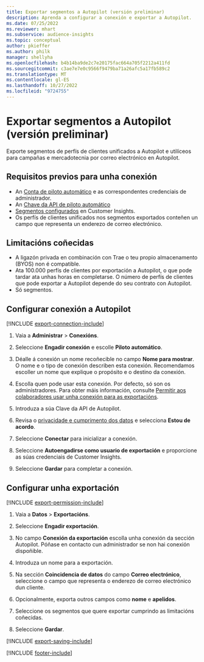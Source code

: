 ```yaml
---
title: Exportar segmentos a Autopilot (versión preliminar)
description: Aprenda a configurar a conexión e exportar a Autopilot.
ms.date: 07/25/2022
ms.reviewer: mhart
ms.subservice: audience-insights
ms.topic: conceptual
author: pkieffer
ms.author: philk
manager: shellyha
ms.openlocfilehash: b4b14ba9de2c7e20175fac664a705f2212a411fd
ms.sourcegitcommit: c3ae7e7e0c9566f9479ba71a26afc5a17fb589c2
ms.translationtype: MT
ms.contentlocale: gl-ES
ms.lasthandoff: 10/27/2022
ms.locfileid: "9724755"
---
```

# <a name="export-segments-to-autopilot-preview"></a>Exportar segmentos a Autopilot (versión preliminar)

Exporte segmentos de perfís de clientes unificados a Autopilot e utilíceos para campañas e mercadotecnia por correo electrónico en Autopilot.

## <a name="prerequisites-for-a-connection"></a>Requisitos previos para unha conexión

- An [Conta de piloto automático](https://www.autopilothq.com/) e as correspondentes credenciais de administrador.
- An [Chave da API de piloto automático](https://autopilot.docs.apiary.io/#)
- [Segmentos configurados](segments.md) en Customer Insights.
- Os perfís de clientes unificados nos segmentos exportados conteñen un campo que representa un enderezo de correo electrónico.

## <a name="known-limitations"></a>Limitacións coñecidas

- A ligazón privada en combinación con Trae o teu propio almacenamento (BYOS) non é compatible.
- Ata 100.000 perfís de clientes por exportación a Autopilot, o que pode tardar ata unhas horas en completarse. O número de perfís de clientes que pode exportar a Autopilot depende do seu contrato con Autopilot.
- Só segmentos.

## <a name="set-up-connection-to-autopilot"></a>Configurar conexión a Autopilot

[!INCLUDE [export-connection-include](includes/export-connection-admn.md)]

1. Vaia a **Administrar** > **Conexións**.

1. Seleccione **Engadir conexión** e escolle **Piloto automático**.

1. Déalle á conexión un nome recoñecible no campo **Nome para mostrar**. O nome e o tipo de conexión describen esta conexión. Recomendamos escoller un nome que explique o propósito e o destino da conexión.

1. Escolla quen pode usar esta conexión. Por defecto, só son os administradores. Para obter máis información, consulte [Permitir aos colaboradores usar unha conexión para as exportacións](connections.md#allow-contributors-to-use-a-connection-for-exports).

1. Introduza a súa Clave da API de Autopilot.

1. Revisa o [privacidade e cumprimento dos datos](connections.md#data-privacy-and-compliance) e selecciona **Estou de acordo**.

1. Seleccione **Conectar** para inicializar a conexión.

1. Seleccione **Autoengadirse como usuario de exportación** e proporcione as súas credenciais de Customer Insights.

1. Seleccione **Gardar** para completar a conexión.

## <a name="configure-an-export"></a>Configurar unha exportación

[!INCLUDE [export-permission-include](includes/export-permission.md)]

1. Vaia a **Datos** > **Exportacións**.

1. Seleccione **Engadir exportación**.

1. No campo **Conexión da exportación** escolla unha conexión da sección Autopilot. Póñase en contacto cun administrador se non hai conexión dispoñible.

1. Introduza un nome para a exportación.

1. Na sección **Coincidencia de datos** do campo **Correo electrónico**, seleccione o campo que representa o enderezo de correo electrónico dun cliente.

1. Opcionalmente, exporta outros campos como **nome** e **apelidos**.

1. Seleccione os segmentos que quere exportar cumprindo as limitacións coñecidas.

1. Seleccione **Gardar**.

[!INCLUDE [export-saving-include](includes/export-saving.md)]

[!INCLUDE [footer-include](includes/footer-banner.md)]
